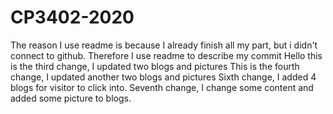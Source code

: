 # CP3402-2020
The reason I use readme is because I already finish all my part, but i didn't connect to github.
Therefore I use readme to describe my commit
Hello this is the third change, I updated two blogs and pictures
This is the fourth change, I updated another two blogs and pictures
Sixth change, I added 4 blogs for visitor to click into.
Seventh change, I change some content and added some picture to blogs.
